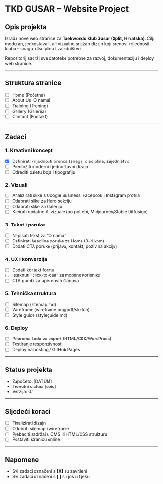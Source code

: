 # TKD GUSAR – Website Project

## Opis projekta
Izrada nove web stranice za **Taekwondo klub Gusar (Split, Hrvatska)**. 
Cilj: moderan, jednostavan, ali vizualno snažan dizajn koji prenosi vrijednosti kluba – snagu, disciplinu i zajedništvo. 

Repozitorij sadrži sve datoteke potrebne za razvoj, dokumentaciju i deploy web stranice. 

---

## Struktura stranice
- [ ] Home (Početna) 
- [ ] About Us (O nama) 
- [ ] Training (Trening) 
- [ ] Gallery (Galerija) 
- [ ] Contact (Kontakt) 

---

## Zadaci

### 1. Kreativni koncept
- [X] Definirati vrijednosti brenda (snaga, disciplina, zajedništvo) 
- [ ] Predložiti moderni i jednostavni dizajn 
- [ ] Odrediti paletu boja i tipografiju 

### 2. Vizuali
- [ ] Analizirati slike s Google Business, Facebook i Instagram profila 
- [ ] Odabrati slike za Hero sekciju 
- [ ] Odabrati slike za Galeriju 
- [ ] Kreirati dodatne AI vizuale (po potrebi, Midjourney/Stable Diffusion) 

### 3. Tekst i poruke
- [ ] Napisati tekst za "O nama" 
- [ ] Definirati headline poruke za Home (3–4 kom) 
- [ ] Dodati CTA poruke (prijava, kontakt, poziv na akciju) 

### 4. UX i konverzija
- [ ] Dodati kontakt formu 
- [ ] Istaknuti "click-to-call" za mobilne korisnike 
- [ ] CTA gumbi za upis novih članova 

### 5. Tehnička struktura
- [ ] Sitemap (sitemap.md) 
- [ ] Wireframe (wireframe.png/pdf/sketch) 
- [ ] Style guide (styleguide.md) 

### 6. Deploy
- [ ] Priprema koda za export (HTML/CSS/WordPress) 
- [ ] Testiranje responzivnosti 
- [ ] Deploy na hosting / GitHub Pages 

---

## Status projekta
- Započeto: [DATUM] 
- Trenutni status: [opis] 
- Verzija: 0.1 

---

## Sljedeći koraci
- [ ] Finalizirati dizajn 
- [ ] Odobriti sitemap i wireframe 
- [ ] Prebaciti sadržaj u CMS ili HTML/CSS strukturu 
- [ ] Postaviti stranicu online 

---

## Napomene
- Svi zadaci označeni s **[X]** su završeni 
- Svi zadaci označeni s **[ ]** su još u tijeku